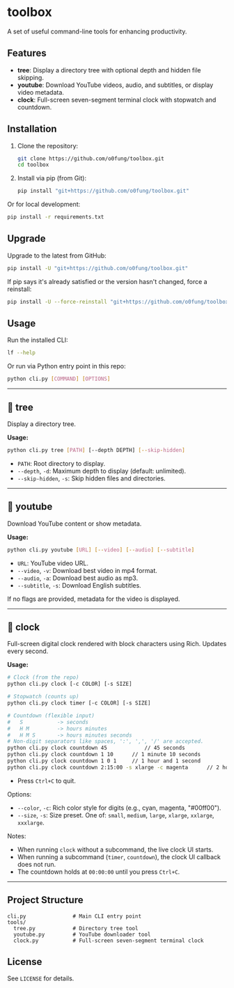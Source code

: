 
# toolbox

A set of useful command-line tools for enhancing productivity.

## Features

- **tree**: Display a directory tree with optional depth and hidden file skipping.
- **youtube**: Download YouTube videos, audio, and subtitles, or display video metadata.
- **clock**: Full-screen seven-segment terminal clock with stopwatch and countdown.

## Installation

1. Clone the repository:
	```sh
	git clone https://github.com/o0fung/toolbox.git
	cd toolbox
	```
2. Install via pip (from Git):
	```sh
	pip install "git+https://github.com/o0fung/toolbox.git"
	```

Or for local development:
```sh
pip install -r requirements.txt
```

## Upgrade

Upgrade to the latest from GitHub:
```sh
pip install -U "git+https://github.com/o0fung/toolbox.git"
```

If pip says it's already satisfied or the version hasn't changed, force a reinstall:
```sh
pip install -U --force-reinstall "git+https://github.com/o0fung/toolbox.git"
```

## Usage

Run the installed CLI:
```sh
lf --help
```

Or run via Python entry point in this repo:
```sh
python cli.py [COMMAND] [OPTIONS]
```


---

## 🚩 tree

Display a directory tree.

**Usage:**
```sh
python cli.py tree [PATH] [--depth DEPTH] [--skip-hidden]
```

- `PATH`: Root directory to display.
- `--depth`, `-d`: Maximum depth to display (default: unlimited).
- `--skip-hidden`, `-s`: Skip hidden files and directories.

---

## 🚩 youtube

Download YouTube content or show metadata.

**Usage:**
```sh
python cli.py youtube [URL] [--video] [--audio] [--subtitle]
```

- `URL`: YouTube video URL.
- `--video`, `-v`: Download best video in mp4 format.
- `--audio`, `-a`: Download best audio as mp3.
- `--subtitle`, `-s`: Download English subtitles.

If no flags are provided, metadata for the video is displayed.

---

## 🚩 clock

Full-screen digital clock rendered with block characters using Rich. Updates every second.

**Usage:**
```sh
# Clock (from the repo)
python cli.py clock [-c COLOR] [-s SIZE]

# Stopwatch (counts up)
python cli.py clock timer [-c COLOR] [-s SIZE]

# Countdown (flexible input)
#   S           -> seconds
#   H M         -> hours minutes
#   H M S       -> hours minutes seconds
# Non-digit separators like spaces, ':', ',', '/' are accepted.
python cli.py clock countdown 45			// 45 seconds
python cli.py clock countdown 1 10		// 1 minute 10 seconds
python cli.py clock countdown 1 0 1		// 1 hour and 1 second
python cli.py clock countdown 2:15:00 -s xlarge -c magenta		// 2 hours 15 minutes
```

- Press `Ctrl+C` to quit.

Options:
- `--color`, `-c`: Rich color style for digits (e.g., cyan, magenta, "#00ff00").
- `--size`, `-s`: Size preset. One of: `small`, `medium`, `large`, `xlarge`, `xxlarge`, `xxxlarge`.

Notes:
- When running `clock` without a subcommand, the live clock UI starts.
- When running a subcommand (`timer`, `countdown`), the clock UI callback does not run.
- The countdown holds at `00:00:00` until you press `Ctrl+C`.

---

## Project Structure

```
cli.py               # Main CLI entry point
tools/
  tree.py            # Directory tree tool
  youtube.py         # YouTube downloader tool
  clock.py           # Full-screen seven-segment terminal clock
```

## License

See `LICENSE` for details.
